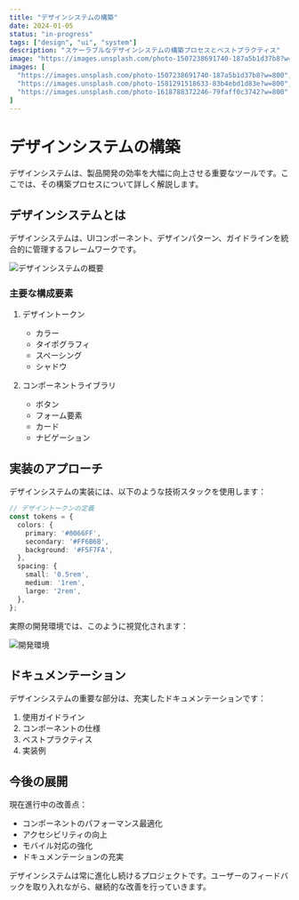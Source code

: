```yaml
---
title: "デザインシステムの構築"
date: 2024-01-05
status: "in-progress"
tags: ["design", "ui", "system"]
description: "スケーラブルなデザインシステムの構築プロセスとベストプラクティス"
image: "https://images.unsplash.com/photo-1507238691740-187a5b1d37b8?w=800"
images: [
  "https://images.unsplash.com/photo-1507238691740-187a5b1d37b8?w=800",
  "https://images.unsplash.com/photo-1581291518633-83b4ebd1d83e?w=800",
  "https://images.unsplash.com/photo-1618788372246-79faff0c3742?w=800"
]
---
```


# デザインシステムの構築

デザインシステムは、製品開発の効率を大幅に向上させる重要なツールです。ここでは、その構築プロセスについて詳しく解説します。

## デザインシステムとは

デザインシステムは、UIコンポーネント、デザインパターン、ガイドラインを統合的に管理するフレームワークです。

![デザインシステムの概要](https://images.unsplash.com/photo-1581291518633-83b4ebd1d83e?w=800)

### 主要な構成要素

1. デザイントークン
   - カラー
   - タイポグラフィ
   - スペーシング
   - シャドウ

2. コンポーネントライブラリ
   - ボタン
   - フォーム要素
   - カード
   - ナビゲーション

## 実装のアプローチ

デザインシステムの実装には、以下のような技術スタックを使用します：

```typescript
// デザイントークンの定義
const tokens = {
  colors: {
    primary: '#0066FF',
    secondary: '#FF6B6B',
    background: '#F5F7FA',
  },
  spacing: {
    small: '0.5rem',
    medium: '1rem',
    large: '2rem',
  },
};
```

実際の開発環境では、このように視覚化されます：

![開発環境](https://images.unsplash.com/photo-1618788372246-79faff0c3742?w=800)

## ドキュメンテーション

デザインシステムの重要な部分は、充実したドキュメンテーションです：

1. 使用ガイドライン
2. コンポーネントの仕様
3. ベストプラクティス
4. 実装例

## 今後の展開

現在進行中の改善点：

- コンポーネントのパフォーマンス最適化
- アクセシビリティの向上
- モバイル対応の強化
- ドキュメンテーションの充実

デザインシステムは常に進化し続けるプロジェクトです。ユーザーのフィードバックを取り入れながら、継続的な改善を行っていきます。